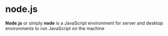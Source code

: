 # node.js
**Node.js** or simply **node** is a JavaScript environment for server and desktop environments to run JavaScript on the machine
